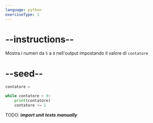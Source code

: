 ```yaml
---
language: python
exerciseType: 1
---
```


# --instructions--

Mostra i numeri da `5` a `8` nell'output impostando il valore di `contatore`

# --seed--

```python
contatore =

while contatore < 9:
    print(contatore)
    contatore += 1
```

TODO: ___import unit tests manually___

